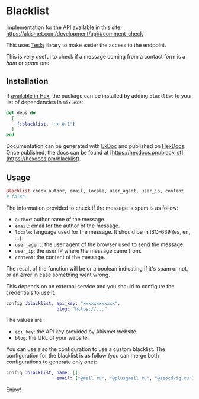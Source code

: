 # Blacklist

Implementation for the API available in this site: https://akismet.com/development/api/#comment-check

This uses [Tesla]() library to make easier the access to the endpoint.

This is very useful to check if a message coming from a contact form is a _ham_ or _spam_ one.

## Installation

If [available in Hex](https://hex.pm/docs/publish), the package can be installed
by adding `blacklist` to your list of dependencies in `mix.exs`:

```elixir
def deps do
  [
    {:blacklist, "~> 0.1"}
  ]
end
```

Documentation can be generated with [ExDoc](https://github.com/elixir-lang/ex_doc)
and published on [HexDocs](https://hexdocs.pm). Once published, the docs can
be found at [https://hexdocs.pm/blacklist](https://hexdocs.pm/blacklist).

## Usage

```elixir
Blacklist.check author, email, locale, user_agent, user_ip, content
# false
```

The information provided to check if the message is spam is as follow:

- `author`: author name of the message.
- `email`: email for the author of the message.
- `locale`: language used for the message. It should be in ISO-639 (es, en, ...).
- `user_agent`: the user agent of the browser used to send the message.
- `user_ip`: the user IP where the message came from.
- `content`: the content of the message.

The result of the function will be or a boolean indicating if it's spam or not, or an error in case something went wrong.

This depends on an external service and you should to configure the credentials to use it:

```elixir
config :blacklist, api_key: "xxxxxxxxxxxx",
                   blog: "https://..."
```

The values are:

- `api_key`: the API key provided by Akismet website.
- `blog`: the URL of your website.

You can use also the configuration to use a custom blacklist. The configuration for the blacklist is as follow (you can merge both configurations to generate only one):

```elixir
config :blacklist, name: [],
                   email: ["@mail.ru", "@plusgmail.ru", "@seocdvig.ru"]
```

Enjoy!
